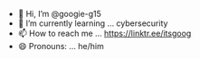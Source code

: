 - 👋 Hi, I’m @googie-g15
- 🌱 I’m currently learning ... cybersecurity
- 📫 How to reach me ... https://linktr.ee/itsgoog
- 😄 Pronouns: ... he/him

<!---
googie-g15/googie-g15 is a ✨ special ✨ repository because its `README.md` (this file) appears on your GitHub profile.
You can click the Preview link to take a look at your changes.
--->
